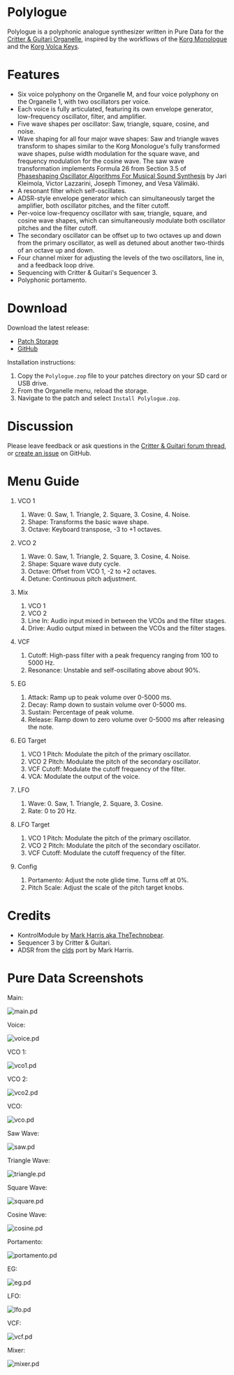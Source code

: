 # Polylogue

Polylogue is a polyphonic analogue synthesizer written in Pure Data for the [Critter & Guitari Organelle](https://www.critterandguitari.com/organelle), inspired by the workflows of the [Korg Monologue](https://www.korg.com/us/products/synthesizers/monologue/) and the [Korg Volca Keys](https://www.korg.com/us/products/dj/volca_keys/).

# Features

* Six voice polyphony on the Organelle M, and four voice polyphony on the Organelle 1, with two oscillators per voice.
* Each voice is fully articulated, featuring its own envelope generator, low-frequency oscillator, filter, and amplifier.
* Five wave shapes per oscillator: Saw, triangle, square, cosine, and noise.
* Wave shaping for all four major wave shapes: Saw and triangle waves transform to shapes similar to the Korg Monologue's fully transformed wave shapes, pulse width modulation for the square wave, and frequency modulation for the cosine wave. The saw wave transformation implements Formula 26 from Section 3.5 of [Phaseshaping Oscillator Algorithms For Musical Sound Synthesis](https://aaltodoc.aalto.fi/bitstream/handle/123456789/7747/publication1.pdf) by Jari Kleimola, Victor Lazzarini, Joseph Timoney, and Vesa Välimäki.
* A resonant filter which self-oscillates.
* ADSR-style envelope generator which can simultaneously target the amplifier, both oscillator pitches, and the filter cutoff.
* Per-voice low-frequency oscillator with saw, triangle, square, and cosine wave shapes, which can simultaneously modulate both oscillator pitches and the filter cutoff.
* The secondary oscillator can be offset up to two octaves up and down from the primary oscillator, as well as detuned about another two-thirds of an octave up and down.
* Four channel mixer for adjusting the levels of the two oscillators, line in, and a feedback loop drive.
* Sequencing with Critter & Guitari's Sequencer 3.
* Polyphonic portamento.

# Download

Download the latest release:

* [Patch Storage](https://patchstorage.com/polylogue/)
* [GitHub](https://github.com/francoiswnel/Polylogue/releases/latest)

Installation instructions:

1. Copy the `Polylogue.zop` file to your patches directory on your SD card or USB drive.
2. From the Organelle menu, reload the storage.
3. Navigate to the patch and select `Install Polylogue.zop`.

# Discussion

Please leave feedback or ask questions in the [Critter & Guitari forum thread](https://forum.critterandguitari.com/t/polylogue-polyphonic-analogue-synthesizer/4725), or [create an issue](https://github.com/francoiswnel/Polylogue/issues) on GitHub.

# Menu Guide

1. VCO 1

    1. Wave: 0. Saw, 1. Triangle, 2. Square, 3. Cosine, 4. Noise.
    2. Shape: Transforms the basic wave shape.
    3. Octave: Keyboard transpose, -3 to +1 octaves.

2. VCO 2

    1. Wave: 0. Saw, 1. Triangle, 2. Square, 3. Cosine, 4. Noise.
    2. Shape: Square wave duty cycle.
    3. Octave: Offset from VCO 1, -2 to +2 octaves.
    4. Detune: Continuous pitch adjustment.

3. Mix

    1. VCO 1
    2. VCO 2
    3. Line In: Audio input mixed in between the VCOs and the filter stages.
    4. Drive: Audio output mixed in between the VCOs and the filter stages.

4. VCF

    1. Cutoff: High-pass filter with a peak frequency ranging from 100 to 5000 Hz.
    2. Resonance: Unstable and self-oscillating above about 90%.

5. EG

    1. Attack: Ramp up to peak volume over 0-5000 ms.
    2. Decay: Ramp down to sustain volume over 0-5000 ms.
    3. Sustain: Percentage of peak volume.
    4. Release: Ramp down to zero volume over 0-5000 ms after releasing the note.

6. EG Target

    1. VCO 1 Pitch: Modulate the pitch of the primary oscillator.
    2. VCO 2 Pitch: Modulate the pitch of the secondary oscillator.
    3. VCF Cutoff: Modulate the cutoff frequency of the filter.
    4. VCA: Modulate the output of the voice.

7. LFO

    1. Wave: 0. Saw, 1. Triangle, 2. Square, 3. Cosine.
    2. Rate: 0 to 20 Hz.

8. LFO Target

    1. VCO 1 Pitch: Modulate the pitch of the primary oscillator.
    2. VCO 2 Pitch: Modulate the pitch of the secondary oscillator.
    3. VCF Cutoff: Modulate the cutoff frequency of the filter.

9. Config

    1. Portamento: Adjust the note glide time. Turns off at 0%.
    2. Pitch Scale: Adjust the scale of the pitch target knobs.

# Credits

* KontrolModule by [Mark Harris aka TheTechnobear](https://github.com/TheTechnobear).
* Sequencer 3 by Critter & Guitari.
* ADSR from the [clds](https://patchstorage.com/clds/) port by Mark Harris.

# Pure Data Screenshots

Main:

![main.pd](https://raw.githubusercontent.com/francoiswnel/Polylogue/master/Screenshots/main.png)

Voice:

![voice.pd](https://raw.githubusercontent.com/francoiswnel/Polylogue/master/Screenshots/voice.png)

VCO 1:

![vco1.pd](https://raw.githubusercontent.com/francoiswnel/Polylogue/master/Screenshots/vco1.png)

VCO 2:

![vco2.pd](https://raw.githubusercontent.com/francoiswnel/Polylogue/master/Screenshots/vco2.png)

VCO:

![vco.pd](https://raw.githubusercontent.com/francoiswnel/Polylogue/master/Screenshots/vco.png)

Saw Wave:

![saw.pd](https://raw.githubusercontent.com/francoiswnel/Polylogue/master/Screenshots/saw.png)

Triangle Wave:

![triangle.pd](https://raw.githubusercontent.com/francoiswnel/Polylogue/master/Screenshots/triangle.png)

Square Wave:

![square.pd](https://raw.githubusercontent.com/francoiswnel/Polylogue/master/Screenshots/square.png)

Cosine Wave:

![cosine.pd](https://raw.githubusercontent.com/francoiswnel/Polylogue/master/Screenshots/cosine.png)

Portamento:

![portamento.pd](https://raw.githubusercontent.com/francoiswnel/Polylogue/master/Screenshots/portamento.png)

EG:

![eg.pd](https://raw.githubusercontent.com/francoiswnel/Polylogue/master/Screenshots/eg.png)

LFO:

![lfo.pd](https://raw.githubusercontent.com/francoiswnel/Polylogue/master/Screenshots/lfo.png)

VCF:

![vcf.pd](https://raw.githubusercontent.com/francoiswnel/Polylogue/master/Screenshots/vcf.png)

Mixer:

![mixer.pd](https://raw.githubusercontent.com/francoiswnel/Polylogue/master/Screenshots/mixer.png)
